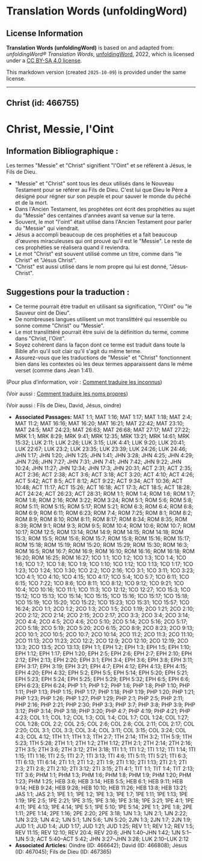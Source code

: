 # Translation Words (unfoldingWord)

## License Information

**Translation Words (unfoldingWord)** is based on and adapted from: _unfoldingWord® Translation Words_, [unfoldingWord](https://unfoldingword.org/utw), 2022, which is licensed under a [CC BY-SA 4.0 license](https://creativecommons.org/licenses/by-sa/4.0/legalcode.en).

This markdown version (created `2025-10-09`) is provided under the same license.



--------------------------------

## Christ (id: 466755)

Christ, Messie, l'Oint
======================

Information Bibliographique :
-----------------------------

Les termes "Messie" et "Christ" signifient "l'Oint" et se réfèrent à Jésus, le Fils de Dieu.

* "Messie" et "Christ" sont tous les deux utilisés dans le Nouveau Testament pour se référer au Fils de Dieu. C'est lui que Dieu le Père a désigné pour régner sur son peuple et pour sauver le monde du péché et de la mort.
* Dans l'Ancien Testament, les prophètes ont écrit des prophéties au sujet du "Messie" des centaines d'années avant sa venue sur la terre.
* Souvent, le mot "l'oint" était utilisé dans l'Ancien Testament pour parler du "Messie" qui viendrait.
* Jésus a accompli beaucoup de ces prophéties et a fait beaucoup d'œuvres miraculeuses qui ont prouvé qu'il est le "Messie". Le reste de ces prophéties se réalisera quand il reviendra.
* Le mot "Christ" est souvent utilisé comme un titre, comme dans "le Christ" et "Jésus Christ".
* "Christ" est aussi utilisé dans le nom propre qui lui est donné, "Jésus\-Christ".

Suggestions pour la traduction :
--------------------------------

* Ce terme pourrait être traduit en utilisant sa signification, "l'Oint" ou "le Sauveur oint de Dieu".
* De nombreuses langues utilisent un mot translittéré qui ressemble ou sonne comme "Christ" ou "Messie".
* Le mot translittéré pourrait être suivi de la définition du terme, comme dans "Christ, l'Oint".
* Soyez cohérent dans la façon dont ce terme est traduit dans toute la Bible afin qu'il soit clair qu'il s'agit du même terme.
* Assurez\-vous que les traductions de "Messie" et "Christ" fonctionnent bien dans les contextes où les deux termes apparaissent dans le même verset (comme dans Jean 1:41\).

(Pour plus d’information, voir : [Comment traduire les inconnus](rc://en/ta/man/translate/translate-unknown))

(Voir aussi : [Comment traduire les noms propres](rc://en/ta/man/translate/translate-names))

(Voir aussi : Fils de Dieu, David, Jésus, oindre)

* **Associated Passages:** MAT 1:1; MAT 1:16; MAT 1:17; MAT 1:18; MAT 2:4; MAT 11:2; MAT 16:16; MAT 16:20; MAT 16:21; MAT 22:42; MAT 23:10; MAT 24:5; MAT 24:23; MAT 26:63; MAT 26:68; MAT 27:17; MAT 27:22; MRK 1:1; MRK 8:29; MRK 9:41; MRK 12:35; MRK 13:21; MRK 14:61; MRK 15:32; LUK 2:11; LUK 2:26; LUK 3:15; LUK 4:41; LUK 9:20; LUK 20:41; LUK 22:67; LUK 23:2; LUK 23:35; LUK 23:39; LUK 24:26; LUK 24:46; JHN 1:17; JHN 1:20; JHN 1:25; JHN 1:41; JHN 3:28; JHN 4:25; JHN 4:29; JHN 7:26; JHN 7:27; JHN 7:31; JHN 7:41; JHN 7:42; JHN 9:22; JHN 10:24; JHN 11:27; JHN 12:34; JHN 17:3; JHN 20:31; ACT 2:31; ACT 2:35; ACT 2:36; ACT 2:38; ACT 3:6; ACT 3:18; ACT 3:20; ACT 4:10; ACT 4:26; ACT 5:42; ACT 8:5; ACT 8:12; ACT 9:22; ACT 9:34; ACT 10:36; ACT 10:48; ACT 11:17; ACT 15:26; ACT 16:18; ACT 17:3; ACT 18:5; ACT 18:28; ACT 24:24; ACT 26:23; ACT 28:31; ROM 1:1; ROM 1:4; ROM 1:6; ROM 1:7; ROM 1:8; ROM 2:16; ROM 3:22; ROM 3:24; ROM 5:1; ROM 5:6; ROM 5:8; ROM 5:11; ROM 5:15; ROM 5:17; ROM 5:21; ROM 6:3; ROM 6:4; ROM 6:8; ROM 6:9; ROM 6:11; ROM 6:23; ROM 7:4; ROM 7:25; ROM 8:1; ROM 8:2; ROM 8:9; ROM 8:10; ROM 8:11; ROM 8:17; ROM 8:34; ROM 8:35; ROM 8:39; ROM 9:1; ROM 9:3; ROM 9:5; ROM 10:4; ROM 10:6; ROM 10:7; ROM 10:17; ROM 12:5; ROM 13:14; ROM 14:9; ROM 14:15; ROM 14:18; ROM 15:3; ROM 15:5; ROM 15:6; ROM 15:7; ROM 15:8; ROM 15:16; ROM 15:17; ROM 15:18; ROM 15:19; ROM 15:20; ROM 15:29; ROM 15:30; ROM 16:3; ROM 16:5; ROM 16:7; ROM 16:9; ROM 16:10; ROM 16:16; ROM 16:18; ROM 16:20; ROM 16:25; ROM 16:27; 1CO 1:1; 1CO 1:2; 1CO 1:3; 1CO 1:4; 1CO 1:6; 1CO 1:7; 1CO 1:8; 1CO 1:9; 1CO 1:10; 1CO 1:12; 1CO 1:13; 1CO 1:17; 1CO 1:23; 1CO 1:24; 1CO 1:30; 1CO 2:2; 1CO 2:16; 1CO 3:1; 1CO 3:11; 1CO 3:23; 1CO 4:1; 1CO 4:10; 1CO 4:15; 1CO 4:17; 1CO 5:4; 1CO 5:7; 1CO 6:11; 1CO 6:15; 1CO 7:22; 1CO 8:6; 1CO 8:11; 1CO 8:12; 1CO 9:12; 1CO 9:21; 1CO 10:4; 1CO 10:16; 1CO 11:1; 1CO 11:3; 1CO 12:12; 1CO 12:27; 1CO 15:3; 1CO 15:12; 1CO 15:13; 1CO 15:14; 1CO 15:15; 1CO 15:16; 1CO 15:17; 1CO 15:18; 1CO 15:19; 1CO 15:20; 1CO 15:22; 1CO 15:23; 1CO 15:31; 1CO 15:57; 1CO 16:24; 2CO 1:1; 2CO 1:2; 2CO 1:3; 2CO 1:5; 2CO 1:19; 2CO 1:21; 2CO 2:10; 2CO 2:12; 2CO 2:14; 2CO 2:15; 2CO 2:17; 2CO 3:3; 2CO 3:4; 2CO 3:14; 2CO 4:4; 2CO 4:5; 2CO 4:6; 2CO 5:10; 2CO 5:14; 2CO 5:16; 2CO 5:17; 2CO 5:18; 2CO 5:19; 2CO 5:20; 2CO 6:15; 2CO 8:9; 2CO 8:23; 2CO 9:13; 2CO 10:1; 2CO 10:5; 2CO 10:7; 2CO 10:14; 2CO 11:2; 2CO 11:3; 2CO 11:10; 2CO 11:13; 2CO 11:23; 2CO 12:2; 2CO 12:9; 2CO 12:10; 2CO 12:19; 2CO 13:3; 2CO 13:5; 2CO 13:13; EPH 1:1; EPH 1:2; EPH 1:3; EPH 1:5; EPH 1:10; EPH 1:12; EPH 1:17; EPH 1:20; EPH 2:5; EPH 2:6; EPH 2:7; EPH 2:10; EPH 2:12; EPH 2:13; EPH 2:20; EPH 3:1; EPH 3:4; EPH 3:6; EPH 3:8; EPH 3:11; EPH 3:17; EPH 3:19; EPH 3:21; EPH 4:7; EPH 4:12; EPH 4:13; EPH 4:15; EPH 4:20; EPH 4:32; EPH 5:2; EPH 5:5; EPH 5:14; EPH 5:20; EPH 5:21; EPH 5:23; EPH 5:24; EPH 5:25; EPH 5:29; EPH 5:32; EPH 6:5; EPH 6:6; EPH 6:23; EPH 6:24; PHP 1:1; PHP 1:2; PHP 1:6; PHP 1:8; PHP 1:10; PHP 1:11; PHP 1:13; PHP 1:15; PHP 1:17; PHP 1:18; PHP 1:19; PHP 1:20; PHP 1:21; PHP 1:23; PHP 1:26; PHP 1:27; PHP 1:29; PHP 2:1; PHP 2:5; PHP 2:11; PHP 2:16; PHP 2:21; PHP 2:30; PHP 3:3; PHP 3:7; PHP 3:8; PHP 3:9; PHP 3:12; PHP 3:14; PHP 3:18; PHP 3:20; PHP 4:7; PHP 4:19; PHP 4:21; PHP 4:23; COL 1:1; COL 1:2; COL 1:3; COL 1:4; COL 1:7; COL 1:24; COL 1:27; COL 1:28; COL 2:2; COL 2:5; COL 2:6; COL 2:8; COL 2:11; COL 2:17; COL 2:20; COL 3:1; COL 3:3; COL 3:4; COL 3:11; COL 3:15; COL 3:24; COL 4:3; COL 4:12; 1TH 1:1; 1TH 1:3; 1TH 2:7; 1TH 2:14; 1TH 3:2; 1TH 5:9; 1TH 5:23; 1TH 5:28; 2TH 1:1; 2TH 1:2; 2TH 1:12; 2TH 2:1; 2TH 2:14; 2TH 2:16; 2TH 3:5; 2TH 3:6; 2TH 3:12; 2TH 3:18; 1TI 1:1; 1TI 1:2; 1TI 1:12; 1TI 1:14; 1TI 1:15; 1TI 1:16; 1TI 2:5; 1TI 2:7; 1TI 3:13; 1TI 4:6; 1TI 5:11; 1TI 5:21; 1TI 6:3; 1TI 6:13; 1TI 6:14; 2TI 1:1; 2TI 1:2; 2TI 1:9; 2TI 1:10; 2TI 1:13; 2TI 2:1; 2TI 2:3; 2TI 2:8; 2TI 2:10; 2TI 3:12; 2TI 3:15; 2TI 4:1; TIT 1:1; TIT 1:4; TIT 2:13; TIT 3:6; PHM 1:1; PHM 1:3; PHM 1:6; PHM 1:8; PHM 1:9; PHM 1:20; PHM 1:23; PHM 1:25; HEB 3:6; HEB 3:14; HEB 5:5; HEB 6:1; HEB 9:11; HEB 9:14; HEB 9:24; HEB 9:28; HEB 10:10; HEB 11:26; HEB 13:8; HEB 13:21; JAS 1:1; JAS 2:1; 1PE 1:1; 1PE 1:2; 1PE 1:3; 1PE 1:7; 1PE 1:11; 1PE 1:13; 1PE 1:19; 1PE 2:5; 1PE 2:21; 1PE 3:15; 1PE 3:16; 1PE 3:18; 1PE 3:21; 1PE 4:1; 1PE 4:11; 1PE 4:13; 1PE 4:14; 1PE 5:1; 1PE 5:10; 1PE 5:14; 2PE 1:1; 2PE 1:8; 2PE 1:11; 2PE 1:14; 2PE 1:16; 2PE 2:20; 2PE 3:18; 1JN 1:3; 1JN 2:1; 1JN 2:22; 1JN 3:23; 1JN 4:2; 1JN 5:1; 1JN 5:6; 1JN 5:20; 2JN 1:3; 2JN 1:7; 2JN 1:9; JUD 1:1; JUD 1:4; JUD 1:17; JUD 1:21; JUD 1:25; REV 1:1; REV 1:2; REV 1:5; REV 11:15; REV 12:10; REV 20:4; REV 20:6; JHN 1:40–JHN 1:42; 1JN 5:1–1JN 5:3; ACT 5:40–ACT 5:42; JHN 3:27–JHN 3:28; LUK 2:10–LUK 2:12
* **Associated Articles:** Oindre (ID: 466642); David (ID: 466808); Jésus (ID: 467045); Fils de Dieu (ID: 467365)

